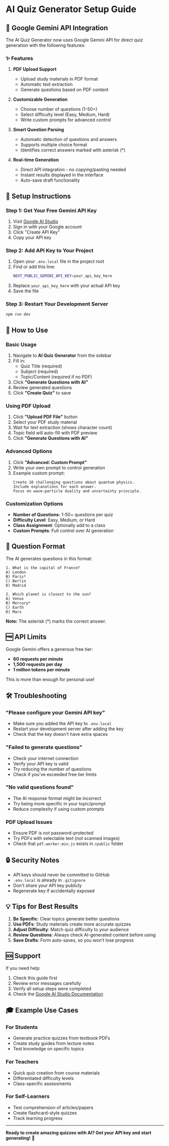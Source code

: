 # AI Quiz Generator Setup Guide

## 🤖 Google Gemini API Integration

The AI Quiz Generator now uses Google Gemini API for direct quiz generation with the following features:

### ✨ Features

1. **PDF Upload Support**
   - Upload study materials in PDF format
   - Automatic text extraction
   - Generate questions based on PDF content

2. **Customizable Generation**
   - Choose number of questions (1-50+)
   - Select difficulty level (Easy, Medium, Hard)
   - Write custom prompts for advanced control

3. **Smart Question Parsing**
   - Automatic detection of questions and answers
   - Supports multiple choice format
   - Identifies correct answers marked with asterisk (*)

4. **Real-time Generation**
   - Direct API integration - no copying/pasting needed
   - Instant results displayed in the interface
   - Auto-save draft functionality

## 🔑 Setup Instructions

### Step 1: Get Your Free Gemini API Key

1. Visit [Google AI Studio](https://makersuite.google.com/app/apikey)
2. Sign in with your Google account
3. Click "Create API Key"
4. Copy your API key

### Step 2: Add API Key to Your Project

1. Open your `.env.local` file in the project root
2. Find or add this line:
   ```bash
   NEXT_PUBLIC_GEMINI_API_KEY=your_api_key_here
   ```
3. Replace `your_api_key_here` with your actual API key
4. Save the file

### Step 3: Restart Your Development Server

```bash
npm run dev
```

## 📖 How to Use

### Basic Usage

1. Navigate to **AI Quiz Generator** from the sidebar
2. Fill in:
   - Quiz Title (required)
   - Subject (required)
   - Topic/Content (required if no PDF)
3. Click **"Generate Questions with AI"**
4. Review generated questions
5. Click **"Create Quiz"** to save

### Using PDF Upload

1. Click **"Upload PDF File"** button
2. Select your PDF study material
3. Wait for text extraction (shows character count)
4. Topic field will auto-fill with PDF preview
5. Click **"Generate Questions with AI"**

### Advanced Options

1. Click **"Advanced: Custom Prompt"**
2. Write your own prompt to control generation
3. Example custom prompt:
   ```
   Create 10 challenging questions about quantum physics.
   Include explanations for each answer.
   Focus on wave-particle duality and uncertainty principle.
   ```

### Customization Options

- **Number of Questions**: 1-50+ questions per quiz
- **Difficulty Level**: Easy, Medium, or Hard
- **Class Assignment**: Optionally add to a class
- **Custom Prompts**: Full control over AI generation

## 📝 Question Format

The AI generates questions in this format:

```
1. What is the capital of France?
A) London
B) Paris*
C) Berlin
D) Madrid

2. Which planet is closest to the sun?
A) Venus
B) Mercury*
C) Earth
D) Mars
```

**Note:** The asterisk (*) marks the correct answer.

## 🆓 API Limits

Google Gemini offers a generous free tier:
- **60 requests per minute**
- **1,500 requests per day**
- **1 million tokens per minute**

This is more than enough for personal use!

## 🛠️ Troubleshooting

### "Please configure your Gemini API key"

- Make sure you added the API key to `.env.local`
- Restart your development server after adding the key
- Check that the key doesn't have extra spaces

### "Failed to generate questions"

- Check your internet connection
- Verify your API key is valid
- Try reducing the number of questions
- Check if you've exceeded free tier limits

### "No valid questions found"

- The AI response format might be incorrect
- Try being more specific in your topic/prompt
- Reduce complexity if using custom prompts

### PDF Upload Issues

- Ensure PDF is not password-protected
- Try PDFs with selectable text (not scanned images)
- Check that `pdf.worker.min.js` exists in `/public` folder

## 🔒 Security Notes

- API keys should never be committed to GitHub
- `.env.local` is already in `.gitignore`
- Don't share your API key publicly
- Regenerate key if accidentally exposed

## 💡 Tips for Best Results

1. **Be Specific**: Clear topics generate better questions
2. **Use PDFs**: Study materials create more accurate quizzes
3. **Adjust Difficulty**: Match quiz difficulty to your audience
4. **Review Questions**: Always check AI-generated content before using
5. **Save Drafts**: Form auto-saves, so you won't lose progress

## 🆘 Support

If you need help:
1. Check this guide first
2. Review error messages carefully
3. Verify all setup steps were completed
4. Check the [Google AI Studio Documentation](https://ai.google.dev/docs)

## 🎓 Example Use Cases

### For Students
- Generate practice quizzes from textbook PDFs
- Create study guides from lecture notes
- Test knowledge on specific topics

### For Teachers
- Quick quiz creation from course materials
- Differentiated difficulty levels
- Class-specific assessments

### For Self-Learners
- Test comprehension of articles/papers
- Create flashcard-style quizzes
- Track learning progress

---

**Ready to create amazing quizzes with AI? Get your API key and start generating!** 🚀
